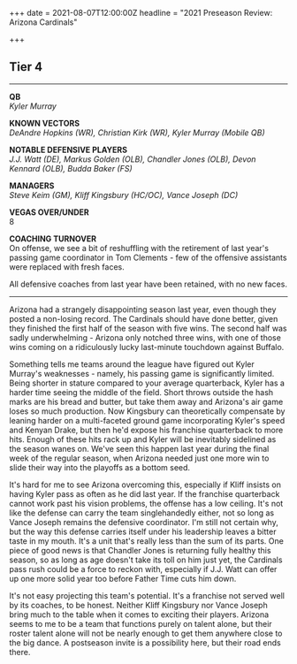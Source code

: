 +++
date = 2021-08-07T12:00:00Z
headline = "2021 Preseason Review: Arizona Cardinals"

+++
## Tier 4

***

**QB**  
_Kyler Murray_

**KNOWN VECTORS**  
_DeAndre Hopkins (WR), Christian Kirk (WR), Kyler Murray (Mobile QB)_

**NOTABLE DEFENSIVE PLAYERS**  
_J.J. Watt (DE), Markus Golden (OLB), Chandler Jones (OLB), Devon Kennard (OLB), Budda Baker (FS)_

**MANAGERS**  
_Steve Keim (GM), Kliff Kingsbury (HC/OC), Vance Joseph (DC)_

**VEGAS OVER/UNDER**  
8

**COACHING TURNOVER**  
On offense, we see a bit of reshuffling with the retirement of last year's passing game coordinator in Tom Clements - few of the offensive assistants were replaced with fresh faces.

All defensive coaches from last year have been retained, with no new faces.

***

Arizona had a strangely disappointing season last year, even though they posted a non-losing record. The Cardinals should have done better, given they finished the first half of the season with five wins. The second half was sadly underwhelming - Arizona only notched three wins, with one of those wins coming on a ridiculously lucky last-minute touchdown against Buffalo.

Something tells me teams around the league have figured out Kyler Murray's weaknesses - namely, his passing game is significantly limited. Being shorter in stature compared to your average quarterback, Kyler has a harder time seeing the middle of the field. Short throws outside the hash marks are his bread and butter, but take them away and Arizona's air game loses so much production. Now Kingsbury can theoretically compensate by leaning harder on a multi-faceted ground game incorporating Kyler's speed and Kenyan Drake, but then he'd expose his franchise quarterback to more hits. Enough of these hits rack up and Kyler will be inevitably sidelined as the season wanes on. We've seen this happen last year during the final week of the regular season, when Arizona needed just one more win to slide their way into the playoffs as a bottom seed.

It's hard for me to see Arizona overcoming this, especially if Kliff insists on having Kyler pass as often as he did last year. If the franchise quarterback cannot work past his vision problems, the offense has a low ceiling. It's not like the defense can carry the team singlehandedly either, not so long as Vance Joseph remains the defensive coordinator. I'm still not certain why, but the way this defense carries itself under his leadership leaves a bitter taste in my mouth. It's a unit that's really less than the sum of its parts. One piece of good news is that Chandler Jones is returning fully healthy this season, so as long as age doesn't take its toll on him just yet, the Cardinals pass rush could be a force to reckon with, especially if J.J. Watt can offer up one more solid year too before Father Time cuts him down.

It's not easy projecting this team's potential. It's a franchise not served well by its coaches, to be honest. Neither Kliff Kingsbury nor Vance Joseph bring much to the table when it comes to exciting their players. Arizona seems to me to be a team that functions purely on talent alone, but their roster talent alone will not be nearly enough to get them anywhere close to the big dance. A postseason invite is a possibility here, but their road ends there.